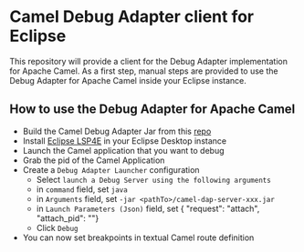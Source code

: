 # Camel Debug Adapter client for Eclipse

This repository will provide a client for the Debug Adapter implementation for Apache Camel. As a first step, manual steps are provided to use the Debug Adapter for Apache Camel inside your Eclipse instance.

## How to use the Debug Adapter for Apache Camel

- Build the Camel Debug Adapter Jar from this [repo](https://github.com/camel-tooling/camel-debug-adapter)
- Install [Eclipse LSP4E](https://projects.eclipse.org/projects/technology.lsp4e) in your Eclipse Desktop instance
- Launch the Camel application that you want to debug
- Grab the pid of the Camel Application
- Create a `Debug Adapter Launcher` configuration
  - Select `launch a Debug Server using the following arguments`
  - in `command` field, set `java`
  - in `Arguments` field, set `-jar <pathTo>/camel-dap-server-xxx.jar`
  - in `Launch Parameters (Json)` field, set { "request": "attach", "attach_pid": "<thePidOfTheCamelApplication>"}
  - Click `Debug`
- You can now set breakpoints in textual Camel route definition
